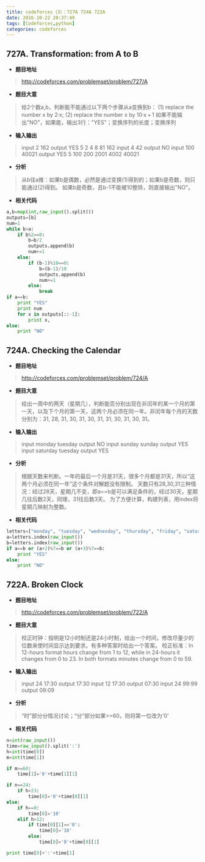 ```yaml
---
title: codeforces（3）：727A 724A 722A
date: 2016-10-22 20:37:49
tags: [Codeforces,python]
categories: codeforces
---
```


## 727A. Transformation: from A to B

- **题目地址**
>http://codeforces.com/problemset/problem/727/A

- **题目大意**
>给2个数a,b，判断能不能通过以下两个步骤从a变换到b：
(1) replace the number x by 2·x; 
(2) replace the number x by 10·x + 1
如果不能输出"NO"，如果能，输出3行："YES"；变换序列的长度；变换序列

- **输入输出**
>input
2 162
output
YES
5
2 4 8 81 162 
input
4 42
output
NO
input
100 40021
output
YES
5
100 200 2001 4002 40021 

- **分析**
>从b往a推：如果b是偶数，必然是通过变换(1)得到的；如果b是奇数，则只能通过(2)得到。
如果b是奇数，且b-1不能被10整除，则直接输出"NO"。

- **相关代码**
```python
a,b=map(int,raw_input().split())
outputs=[b]
num=1
while b>a:
    if b%2==0:
        b=b/2
        outputs.append(b)
        num+=1
    else:
        if (b-1)%10==0:
            b=(b-1)/10
            outputs.append(b)
            num+=1
        else:
            break
if a==b:
    print "YES"
    print num
    for x in outputs[::-1]:
        print x,
else:
    print "NO"
```


## 724A. Checking the Calendar

- **题目地址**
>http://codeforces.com/problemset/problem/724/A

- **题目大意**
>给出一周中的两天（星期几），判断能否分别出现在非闰年的某一个月的第一天，以及下个月的第一天，这两个月必须在同一年。非闰年每个月的天数分别为：31, 28, 31, 30, 31, 30, 31, 31, 30, 31, 30, 31。

- **输入输出**
>input
monday
tuesday
output
NO
input
sunday
sunday
output
YES
input
saturday
tuesday
output
YES

- **分析**
>根据天数来判断。一年的最后一个月是31天，很多个月都是31天，所以“这两个月必须在同一年”这个条件对解题没有限制。
天数只有28,30,31三种情况：经过28天，星期几不变，即a==b是可以满足条件的，经过30天，星期几往后数2天，同理，31往后数3天。
为了方便计算，构建列表，用index将星期几映射为整数。

- **相关代码**
```python
letters=["monday", "tuesday", "wednesday", "thursday", "friday", "saturday", "sunday"]
a=letters.index(raw_input())
b=letters.index(raw_input())
if a==b or (a+2)%7==b or (a+3)%7==b:
    print "YES"
else:
    print "NO"
```


## 722A. Broken Clock

- **题目地址**
>http://codeforces.com/problemset/problem/722/A

- **题目大意**
>校正时钟：指明是12小时制还是24小时制，给出一个时间，修改尽量少的位数来使时间显示达到要求。有多种答案时给出一个答案。
校正标准：In 12-hours format hours change from 1 to 12, while in 24-hours it changes from 0 to 23. In both formats minutes change from 0 to 59.

- **输入输出**
>input
24
17:30
output
17:30
input
12
17:30
output
07:30
input
24
99:99
output
09:09

- **分析**
>“时”部分分情况讨论；“分”部分如果>=60，则将第一位改为'0'

- **相关代码**
```python
n=int(raw_input())
time=raw_input().split(':')
h=int(time[0])
m=int(time[1])

if m>=60:
    time[1]='0'+time[1][1]

if n==24:
    if h>23:
        time[0]='0'+time[0][1]
else:
    if h==0:
        time[0]='10'
    elif h>12:
        if time[0][1]=='0':
            time[0]='10'
        else:
            time[0]='0'+time[0][1]

print time[0]+':'+time[1]
```